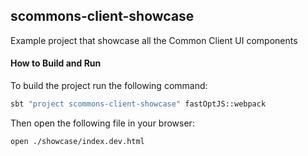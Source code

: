 
## scommons-client-showcase
Example project that showcase all the Common Client UI components

#### How to Build and Run

To build the project run the following command:
```bash
sbt "project scommons-client-showcase" fastOptJS::webpack
```

Then open the following file in your browser:
```bash
open ./showcase/index.dev.html
```
